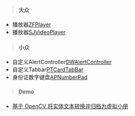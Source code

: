 > #### 大众

* 播放器[ZFPlayer](https://github.com/renzifeng/ZFPlayer)
* 播放器[SJVideoPlayer](https://github.com/changsanjiang/SJVideoPlayer)


> #### 小众  

* 自定义AlertController[DWAlertController](https://github.com/podkovyrin/DWAlertController)
* 自定义Tabbar[PTCardTabBar](https://github.com/hussc/PTCardTabBar)
* 身份证数字键盘[APNumberPad](https://github.com/podkovyrin/APNumberPad)




> #### Demo

* [基于 OpenCV 将实体文本转换并归档为虚拟小册](https://github.com/windstormeye/Peek)
